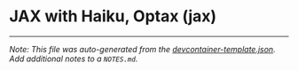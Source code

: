 
# JAX with Haiku, Optax (jax)







---

_Note: This file was auto-generated from the [devcontainer-template.json](https://github.com/mazhengcn/devcontainers/blob/main/src/jax/devcontainer-template.json).  Add additional notes to a `NOTES.md`._
